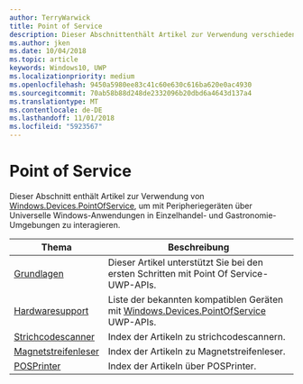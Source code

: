 ```yaml
---
author: TerryWarwick
title: Point of Service
description: Dieser Abschnittenthält Artikel zur Verwendung verschiedener Features des Point-of-Service-Namespace.
ms.author: jken
ms.date: 10/04/2018
ms.topic: article
keywords: Windows10, UWP
ms.localizationpriority: medium
ms.openlocfilehash: 9450a5980ee83c41c60e630c616ba620e0ac4930
ms.sourcegitcommit: 70ab58b88d248de2332096b20dbd6a4643d137a4
ms.translationtype: MT
ms.contentlocale: de-DE
ms.lasthandoff: 11/01/2018
ms.locfileid: "5923567"
---
```

# <a name="point-of-service"></a>Point of Service
Dieser Abschnitt enthält Artikel zur Verwendung von [Windows.Devices.PointOfService](https://docs.microsoft.com/uwp/api/windows.devices.pointofservice), um mit Peripheriegeräten über Universelle Windows-Anwendungen in Einzelhandel- und Gastronomie-Umgebungen zu interagieren.

| Thema | Beschreibung |
|------|------------|
| [Grundlagen](pos-basics.md) | Dieser Artikel unterstützt Sie bei den ersten Schritten mit Point Of Service-UWP-APIs. |
| [Hardwaresupport](pos-device-support.md) | Liste der bekannten kompatiblen Geräten mit [Windows.Devices.PointOfService](https://aka.ms/pointofservice-api) UWP-APIs. |
| [Strichcodescanner](pos-barcodescanner.md) | Index der Artikeln zu strichcodescannern. |
| [Magnetstreifenleser](pos-magnetic-stripe-reader.md) | Index der Artikeln zu Magnetstreifenleser.
| [POSPrinter](pos-printer.md) | Index der Artikeln über POSPrinter. |